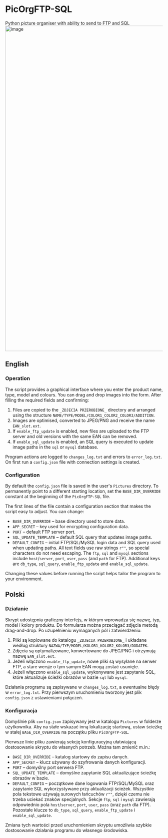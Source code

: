 # PicOrgFTP-SQL
Python picture organiser with ability to send to FTP and SQL
<img width="955" height="1040" alt="image" src="https://github.com/user-attachments/assets/7a764ed7-a288-4dce-aef4-814be6865dcb" />

## English

### Operation
The script provides a graphical interface where you enter the product name, type, model and colours. You can drag and drop images into the form. After filling the required fields and confirming:

1. Files are copied to the `_ZDJECIA PRZEROBIONE_` directory and arranged using the structure `NAME/TYPE/MODEL/COLOR1_COLOR2_COLOR3/ADDITION`.
2. Images are optimised, converted to JPEG/PNG and receive the name `EAN_slot.ext`.
3. If `enable_ftp_update` is enabled, new files are uploaded to the FTP server and old versions with the same EAN can be removed.
4. If `enable_sql_update` is enabled, an SQL query is executed to update image paths in the `sql` or `mysql` database.

Program actions are logged to `changes_log.txt` and errors to `error_log.txt`. On first run a `config.json` file with connection settings is created.

### Configuration
By default the `config.json` file is saved in the user's `Pictures` directory. To permanently point to a different starting location, set the `BASE_DIR_OVERRIDE` constant at the beginning of the `PicOrgFTP-SQL` file.

The first lines of the file contain a configuration section that makes the script easy to adjust. You can change:

- `BASE_DIR_OVERRIDE` – base directory used to store data.
- `APP_SECRET` – key used for encrypting configuration data.
- `PORT` – default FTP server port.
- `SQL_UPDATE_TEMPLATE` – default SQL query that updates image paths.
- `DEFAULT_CONFIG` – initial FTP/SQL/MySQL login data and SQL query used when updating paths. All text fields use raw strings `r""`, so special characters do not need escaping. The `ftp`, `sql` and `mysql` sections include `host`/`server`, `port`, `user`, `pass` (and `path` for FTP). Additional keys are `db_type`, `sql_query`, `enable_ftp_update` and `enable_sql_update`.

Changing these values before running the script helps tailor the program to your environment.

## Polski

### Działanie
Skrypt udostępnia graficzny interfejs, w którym wprowadza się nazwę, typ, model i kolory produktu. Do formularza można przeciągać zdjęcia metodą drag-and-drop. Po uzupełnieniu wymaganych pól i zatwierdzeniu:

1. Pliki są kopiowane do katalogu `_ZDJECIA PRZEROBIONE_` i układane według struktury `NAZWA/TYP/MODEL/KOLOR1_KOLOR2_KOLOR3/DODATEK`.
2. Zdjęcia są optymalizowane, konwertowane do JPEG/PNG i otrzymują nazwę `EAN_slot.ext`.
3. Jeżeli włączono `enable_ftp_update`, nowe pliki są wysyłane na serwer FTP, a stare wersje o tym samym EAN mogą zostać usunięte.
4. Jeżeli włączono `enable_sql_update`, wykonywane jest zapytanie SQL, które aktualizuje ścieżki obrazów w bazie `sql` lub `mysql`.

Działania programu są zapisywane w `changes_log.txt`, a ewentualne błędy w `error_log.txt`. Przy pierwszym uruchomieniu tworzony jest plik `config.json` z ustawieniami połączeń.

### Konfiguracja
Domyślnie plik `config.json` zapisywany jest w katalogu `Pictures` w folderze użytkownika. Aby na stałe wskazać inną lokalizację startową, ustaw ścieżkę w stałej `BASE_DIR_OVERRIDE` na początku pliku `PicOrgFTP-SQL`.

Pierwsze linie pliku zawierają sekcję konfiguracyjną ułatwiającą dostosowanie skryptu do własnych potrzeb. Można tam zmienić m.in.:

- `BASE_DIR_OVERRIDE` – katalog startowy do zapisu danych.
- `APP_SECRET` – klucz używany do szyfrowania danych konfiguracji.
- `PORT` – domyślny port serwera FTP.
- `SQL_UPDATE_TEMPLATE` – domyślne zapytanie SQL aktualizujące ścieżkę obrazów w bazie.
- `DEFAULT_CONFIG` – początkowe dane logowania FTP/SQL/MySQL oraz zapytanie SQL wykorzystywane przy aktualizacji ścieżek. Wszystkie pola tekstowe używają surowych łańcuchów `r""`, dzięki czemu nie trzeba uciekać znaków specjalnych. Sekcje `ftp`, `sql` i `mysql` zawierają odpowiednio pola `host`/`server`, `port`, `user`, `pass` (oraz `path` dla FTP). Pozostałe klucze to `db_type`, `sql_query`, `enable_ftp_update` i `enable_sql_update`.

Zmiana tych wartości przed uruchomieniem skryptu umożliwia szybkie dostosowanie działania programu do własnego środowiska.

